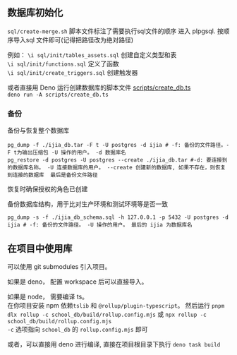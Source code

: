 ## 数据库初始化

`sql/create-merge.sh` 脚本文件标注了需要执行sql文件的顺序
进入 plpgsql. 按顺序导入sql 文件即可(记得把路径改为绝对路径)

例如：
`\i sql/init/tables_assets.sql` 创建自定义类型和表\
`\i sql/init/functions.sql` 定义了函数\
`\i sql/init/create_triggers.sql` 创建触发器
 
或者直接用 Deno 运行创建数据库的脚本文件 [scripts/create_db.ts](./scripts/create_db.ts)\
`deno run -A scripts/create_db.ts`

### 备份

备份与恢复整个数据库

```shell
pg_dump -f ./ijia_db.tar -F t -U postgres -d ijia # -f: 备份的文件路径。-F t为输出压缩包 -U 操作的用户。 -d 数据库名
pg_restore -d postgres -U postgres --create ./ijia_db.tar #-d: 要连接到的数据库名称。 -U 连接数据库的用户。 --create 创建新的数据库, 如果不存在，则恢复到连接的数据库  最后是备份文件路径
```

恢复时确保授权的角色已创建

备份数据库结构，用于比对生产环境和测试环境等是否一致

```shell
pg_dump -s -f ./ijia_db_schema.sql -h 127.0.0.1 -p 5432 -U postgres -d ijia # -f: 备份的文件路径。 -U 操作的用户。 最后的 ijia 为数据库名
```

## 在项目中使用库

可以使用 git submodules 引入项目。

如果是 deno， 配置 workspace 后可以直接导入。

如果是 node， 需要编译 ts。\
在你项目安装 npm 依赖`tslib` 和 `@rollup/plugin-typescript`。 然后运行
`pnpm dlx rollup -c school_db/build/rollup.config.mjs` 或 `npx rollup -c school_db/build/rollup.config.mjs`\
`-c` 选项指向 `school_db` 的 `rollup.config.mjs` 即可

或者，可以直接用 deno 进行编译, 直接在项目根目录下执行 `deno task build`
